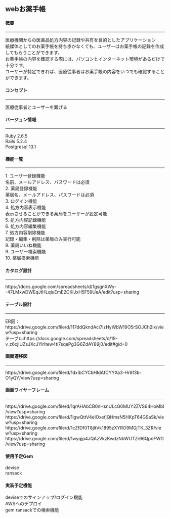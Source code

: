 ## webお薬手帳

#### 概要
<hr>
医療機関からの医薬品処方内容の記録や共有を目的としたアプリケーション<br>
紙媒体としてのお薬手帳を持ち歩かなくても、ユーザーはお薬手帳の記録を作成してもらうことができます。<br>
お薬手帳の内容を確認する際には、パソコンとインターネット環境があるだけで十分です。<br>
ユーザーが特定できれば、医療従事者はお薬手帳の内容をいつでも確認することができます。<br>

#### コンセプト
<hr>
医療従事者とユーザーを繋げる

#### バージョン情報
<hr>
Ruby 2.6.5<br>
Rails 5.2.4<br>
Postgresql 13.1<br>

#### 機能一覧
<hr>
1. ユーザー登録機能<br>
  名前、メールアドレス、パスワードは必須<br>
2. 薬局登録機能<br>
  薬局名、メールアドレス、パスワードは必須<br>
3. ログイン機能<br>
4. 処方内容表示機能<br>
  表示させることができる薬局をユーザーが設定可能<br>
5. 処方内容記録機能<br>
6. 処方内容編集機能<br>
7. 処方内容削除機能<br>
  記録・編集・削除は薬局のみ実行可能<br>
8. 薬局いいね機能<br>
9. ユーザー検索機能<br>
10. 薬局検索機能<br>

#### カタログ設計
<hr>
https://docs.google.com/spreadsheets/d/1gsgnXWy--47LMxwDWEqJtHLqluEmE2CKlJxH5F59UeA/edit?usp=sharing<br>

#### テーブル設計
<hr>
ER図：https://drive.google.com/file/d/117ddQkndAci7izHyWbW19O5rSOJCh2Ix/view?usp=sharing<br>
テーブル:https://docs.google.com/spreadsheets/d/19-v_z6cjIUZsJXcJYlrItew4ti7sqePg3G6ZdAY89j0/edit#gid=0<br>

#### 画面遷移図
<hr>
https://drive.google.com/file/d/1dxIbCYCbHIdAfCYYXa3-Hr6f3b-O1yQY/view?usp=sharing<br>

#### 画面ワイヤーフレーム
<hr>
https://drive.google.com/file/d/1qrAHAbCB0nHsnULcG0MUY2ZVS64HoMbI/view?usp=sharing<br>
https://drive.google.com/file/d/1lgwQttV4eIOxefjQHmsN5HKpT64G9aSk/view?usp=sharing<br>
https://drive.google.com/file/d/1cZfDf0T8jltVk1895zXYRO9MGjTK_3ZR/view?usp=sharing<br>
https://drive.google.com/file/d/1wyqjp4JQAzVkzKwdzNbWUTZr66QpdFWG/view?usp=sharing<br>

#### 使用予定Gem
devise<br>
ransack<br>

#### 実装予定機能
deviseでのサインアップ/ログイン機能<br>
AWSへのデプロイ<br>
gem ransackでの検索機能<br>
